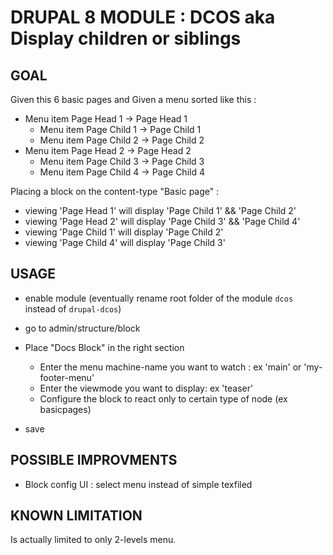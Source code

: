# DRUPAL 8 MODULE : DCOS aka Display children or siblings 
## GOAL

Given this 6 basic pages and Given a menu sorted like this : 

* Menu item Page Head 1 -> Page Head 1
	* Menu item Page Child 1 -> Page Child 1
	* Menu item Page Child 2 -> Page Child 2
* Menu item Page Head 2 -> Page Head 2
	* Menu item Page Child 3 -> Page Child 3
	* Menu item Page Child 4 -> Page Child 4

Placing a block on the content-type "Basic page" : 
* viewing 'Page Head 1' will display 'Page Child 1' && 'Page Child 2'
* viewing 'Page Head 2' will display 'Page Child 3' && 'Page Child 4'
* viewing 'Page Child 1' will display 'Page Child 2'
* viewing 'Page Child 4' will display 'Page Child 3'

## USAGE

* enable module (eventually rename root folder of the module `dcos` instead of `drupal-dcos`)
* go to admin/structure/block
* Place "Docs Block" in the right section
	* Enter the menu machine-name you want to watch : ex 'main' or 'my-footer-menu'
	* Enter the viewmode you want to display: ex 'teaser'
	* Configure the block to react only to certain type of node (ex basicpages)

* save


## POSSIBLE IMPROVMENTS

* Block config UI : select menu instead of simple texfiled



## KNOWN LIMITATION 

Is actually limited to only 2-levels menu.

